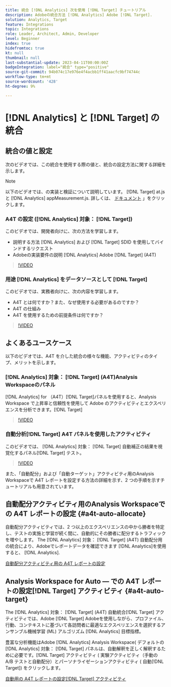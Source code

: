 ```yaml
---
title: 統合 [!DNL Analytics] 次を使用 [!DNL Target] チュートリアル
description: Adobeの統合方法 [!DNL Analytics] Adobe [!DNL Target].
solution: Analytics, Target
feature: Integrations
topic: Integrations
role: Leader, Architect, Admin, Developer
level: Beginner
index: true
hidefromtoc: true
kt: null
thumbnail: null
last-substantial-update: 2023-04-11T00:00:00Z
badgeIntegration: label="統合" type="positive"
source-git-commit: 94b074c17e976e4f4acbb1ff41aacfc9bf74744c
workflow-type: tm+mt
source-wordcount: '428'
ht-degree: 9%

---
```



# [!DNL Analytics] と [!DNL Target] の統合


## 統合の値と設定

次のビデオでは、この統合を使用する際の値と、統合の設定方法に関する詳細を示します。

>[!NOTE]
>
>以下のビデオでは、の実装と検証について説明しています。 [!DNL Target] at.js と [!DNL Analytics] appMeasurement.js. 詳しくは、 [ドキュメント](https://experienceleague.adobe.com/docs/target/using/integrate/a4t/a4timplementation.html) 」をクリックします。

### A4T の設定 ([!DNL Analytics] 対象： [!DNL Target])

このビデオでは、開発者向けに、次の方法を学習します。

* 説明する方法 [!DNL Analytics] および [!DNL Target] SDID を使用してバインドするリクエスト
* Adobeの実装要件の説明 [!DNL Analytics] Adobe [!DNL Target] (A4T)

>[!VIDEO](https://video.tv.adobe.com/v/35146/?quality=12&learn=on)

### 用途 [!DNL Analytics] をデータソースとして [!DNL Target]

このビデオでは、実務者向けに、次の内容を学習します。

* A4T とは何ですか？また、なぜ使用する必要があるのですか？
* A4T の仕組み
* A4T を使用するための前提条件は何ですか？

>[!VIDEO](https://video.tv.adobe.com/v/17384/?quality=12&learn=on)


## よくあるユースケース

以下のビデオでは、A4T を介した統合の様々な機能、アクティビティのタイプ、メリットを示します。

### [!DNL Analytics] 対象： [!DNL Target] (A4T)Analysis Workspaceのパネル

[!DNL Analytics] for （A4T）[!DNL Target]パネルを使用すると、Analysis Workspace で上昇率と信頼性を使用して Adobe のアクティビティとエクスペリエンスを分析できます。[!DNL Target]

>[!VIDEO](https://video.tv.adobe.com/v/37247/?quality=12&learn=on)

### 自動分析[!DNL Target] A4T パネルを使用したアクティビティ

このビデオでは、 [!DNL Analytics] 対象： [!DNL Target] 自動補正の結果を視覚化するパネル[!DNL Target] テスト。

>[!VIDEO](https://video.tv.adobe.com/v/333270/?quality=12&learn=on)

また、「自動配分」および「自動ターゲット」アクティビティ用のAnalysis Workspaceで A4T レポートを設定する方法の詳細を示す、2 つの手順を示すチュートリアルも用意されています。

## 自動配分アクティビティ用のAnalysis Workspaceでの A4T レポートの設定 {#a4t-auto-allocate}

自動配分アクティビティでは、2 つ以上のエクスペリエンスの中から勝者を特定し、テストの実施と学習が続く間に、自動的にその勝者に配分するトラフィックを増やします。 The [!DNL Analytics] 対象： [!DNL Target] (A4T) 自動配分用の統合により、Adobeでレポートデータを確認できます [!DNL Analytics]を使用すると、 [!DNL Analytics].

<a href="https://experienceleague.adobe.com/docs/target-learn/tutorials/integrations/set-up-a4t-reports-in-analysis-workspace-for-auto-allocate-activities.html?lang=ja" class="spectrum-Button spectrum-Button--primary spectrum-Button--sizeM" target="_blank">
  <span class="spectrum-Button-label has-no-wrap has-text-weight-bold">自動配分アクティビティ用の A4T レポートの設定</span>
</a>

## Analysis Workspace for Auto — での A4T レポートの設定[!DNL Target] アクティビティ {#a4t-auto-target}

The [!DNL Analytics] 対象： [!DNL Target] (A4T) 自動統合[!DNL Target] アクティビティでは、Adobe [!DNL Target] Adobeを使用しながら、プロファイル、行動、コンテキストに基づいて各訪問者に最適なエクスペリエンスを選択するアンサンブル機械学習 (ML) アルゴリズム [!DNL Analytics] 目標指標。

豊富な分析機能はAdobe [!DNL Analytics] Analysis Workspace( デフォルトの [!DNL Analytics] 対象： [!DNL Target] パネルは、自動解釈を正しく解釈するために必要です。[!DNL Target] アクティビティ ( 実験アクティビティ（手動の A/B テストと自動配分）とパーソナライゼーションアクティビティ ( 自動[!DNL Target]) をクリックします。

<a href="https://experienceleague.adobe.com/docs/target-learn/tutorials/integrations/set-up-a4t-reports-in-analysis-workspace-for-auto-target-activities.html?lang=ja" class="spectrum-Button spectrum-Button--primary spectrum-Button--sizeM" target="_blank">
  <span class="spectrum-Button-label has-no-wrap has-text-weight-bold">自動用の A4T レポートの設定[!DNL Target] アクティビティ</span>
</a>